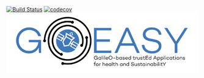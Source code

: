 [![Build Status](https://travis-ci.com/acutaia/goeasy-ublox_api.svg?branch=master)](https://travis-ci.com/acutaia/goeasy-ublox_api)
[![codecov](https://codecov.io/gh/acutaia/goeasy-ublox_api/branch/main/graph/badge.svg?token=ME8SdGsh97)](https://codecov.io/gh/acutaia/goeasy-ublox_api)
![image](static/logo_full.png)

